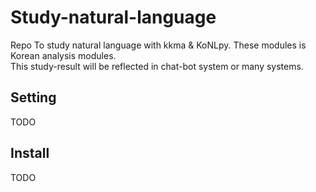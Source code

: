 # Study-natural-language
Repo To study natural language with kkma & KoNLpy. These modules is Korean analysis modules.<br>
This study-result will be reflected in chat-bot system or many systems.

## Setting

TODO

## Install

TODO
